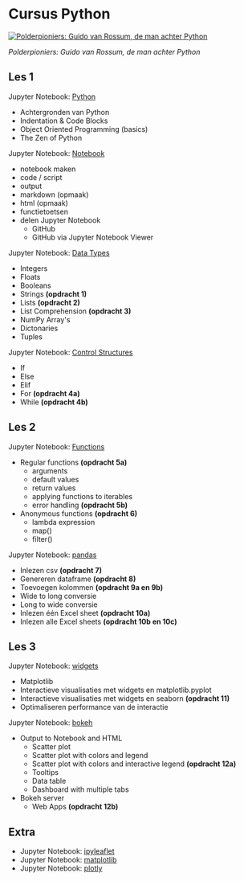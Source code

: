 # Cursus Python

[![Polderpioniers: Guido van Rossum, de man achter Python](https://img.youtube.com/vi/USTL2gxhRkg/0.jpg)](https://www.youtube.com/watch?v=USTL2gxhRkg)  

_Polderpioniers: Guido van Rossum, de man achter Python_

## Les 1

Jupyter Notebook: [Python](https://nbviewer.jupyter.org/github/Brinkhuis/Cursus/blob/master/notebooks/python.ipynb)

* Achtergronden van Python
* Indentation & Code Blocks
* Object Oriented Programming (basics)
* The Zen of Python

Jupyter Notebook: [Notebook](https://nbviewer.jupyter.org/github/Brinkhuis/Cursus/blob/master/notebooks/notebook.ipynb)

* notebook maken
* code / script
* output
* markdown (opmaak)
* html (opmaak)
* functietoetsen
* delen Jupyter Notebook
  * GitHub
  * GitHub via Jupyter Notebook Viewer

Jupyter Notebook: [Data Types](https://nbviewer.jupyter.org/github/Brinkhuis/Cursus/blob/master/notebooks/datatypes.ipynb)

* Integers
* Floats
* Booleans
* Strings **(opdracht 1)**
* Lists **(opdracht 2)**
* List Comprehension **(opdracht 3)**
* NumPy Array's
* Dictonaries
* Tuples

Jupyter Notebook: [Control Structures](https://nbviewer.jupyter.org/github/Brinkhuis/Cursus/blob/master/notebooks/control_structures.ipynb)

* If
* Else
* Elif
* For **(opdracht 4a)**
* While **(opdracht 4b)**

## Les 2

Jupyter Notebook: [Functions](https://nbviewer.jupyter.org/github/Brinkhuis/Cursus/blob/master/notebooks/functions.ipynb)

* Regular functions **(opdracht 5a)**
  * arguments
  * default values
  * return values
  * applying functions to iterables
  * error handling **(opdracht 5b)**
* Anonymous functions **(opdracht 6)**
  * lambda expression
  * map()
  * filter()

Jupyter Notebook: [pandas](https://nbviewer.jupyter.org/github/Brinkhuis/Cursus/blob/master/notebooks/pandas.ipynb)

* Inlezen csv **(opdracht 7)**
* Genereren dataframe **(opdracht 8)**
* Toevoegen kolommen **(opdracht 9a en 9b)**
* Wide to long conversie
* Long to wide conversie
* Inlezen één Excel sheet **(opdracht 10a)**
* Inlezen alle Excel sheets **(opdracht 10b en 10c)**

## Les 3

Jupyter Notebook: [widgets](https://nbviewer.jupyter.org/github/Brinkhuis/Cursus/blob/master/notebooks/widgets.ipynb)

* Matplotlib
* Interactieve visualisaties met widgets en matplotlib.pyplot
* Interactieve visualisaties met widgets en seaborn **(opdracht 11)**
* Optimaliseren performance van de interactie

Jupyter Notebook: [bokeh](https://nbviewer.jupyter.org/github/Brinkhuis/Cursus/blob/master/notebooks/bokeh.ipynb)

* Output to Notebook and HTML
  * Scatter plot
  * Scatter plot with colors and legend
  * Scatter plot with colors and interactive legend **(opdracht 12a)**
  * Tooltips
  * Data table
  * Dashboard with multiple tabs
* Bokeh server
  * Web Apps **(opdracht 12b)**

## Extra
* Jupyter Notebook: [ipyleaflet](https://nbviewer.jupyter.org/github/Brinkhuis/Cursus/blob/master/notebooks/ipyleaflet.ipynb)
* Jupyter Notebook: [matplotlib](https://nbviewer.jupyter.org/github/Brinkhuis/Cursus/blob/master/notebooks/matplotlib.ipynb)
* Jupyter Notebook: [plotly](https://nbviewer.jupyter.org/github/Brinkhuis/Cursus/blob/master/notebooks/plotly.ipynb)

